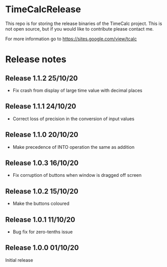 # TimeCalcRelease
This repo is for storing the release binaries of the TimeCalc project.
This is not open source, but if you would like to contribute please contact me.

For more information go to
https://sites.google.com/view/tcalc

# Release notes
## Release 1.1.2 25/10/20
* Fix crash from display of large time value with decimal places
## Release 1.1.1 24/10/20
* Correct loss of precision in the conversion of input values
## Release 1.1.0 20/10/20
* Make precedence of INTO operation the same as addition
## Release 1.0.3 16/10/20
* Fix corruption of buttons when window is dragged off screen
## Release 1.0.2 15/10/20
* Make the buttons coloured
## Release 1.0.1 11/10/20
* Bug fix for zero-tenths issue
## Release 1.0.0 01/10/20
Initial release
